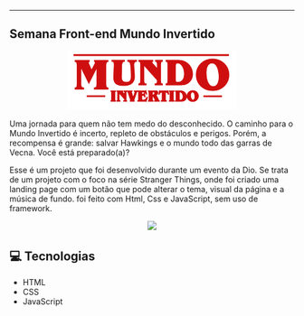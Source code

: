 -------
## Semana Front-end Mundo Invertido

<p align="center">
    <img width="300" src="assets/images/banner/logo.svg">
</p>

Uma jornada para quem não tem medo do desconhecido. O caminho para o Mundo Invertido é incerto, repleto de obstáculos e perigos. Porém, a recompensa é grande: salvar Hawkings e o mundo todo das garras de Vecna. Você está preparado(a)? 

Esse é um projeto que foi desenvolvido durante um evento da Dio. Se trata de um projeto com o foco na série Stranger Things, onde foi criado uma landing page com um botão que pode alterar o tema, visual da página e a música de fundo. foi feito com Html, Css e JavaScript, sem uso de framework.

<p align="center">
    <img width="300" src="assets/images/to-readme/mundo-invertido.gif">
</p>

## 💻 Tecnologias
- HTML
- CSS
- JavaScript
</p>
